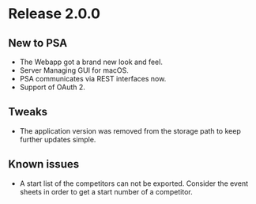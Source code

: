 Release 2.0.0
=============

## New to PSA
* The Webapp got a brand new look and feel.
* Server Managing GUI for macOS.
* PSA communicates via REST interfaces now.
* Support of OAuth 2.

## Tweaks
* The application version was removed from the storage path to keep further updates simple.

## Known issues
* A start list of the competitors can not be exported. Consider
the event sheets in order to get a start number of a competitor.

